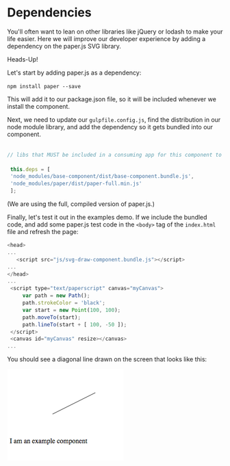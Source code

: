 # Dependencies

You'll often want to lean on other libraries like jQuery or lodash to make your life easier.  Here we will improve our developer experience by adding a dependency on the paper.js SVG library.

<div class="heads-up">Heads-Up!</div>

Let's start by adding paper.js as a dependency:

`npm install paper --save`

This will add it to our package.json file, so it will be included whenever we install the component.

Next, we need to update our `gulpfile.config.js`, find the distribution in our node module library, and add the dependency so it gets bundled into our component.

```js

// libs that MUST be included in a consuming app for this component to work

 this.deps = [
 'node_modules/base-component/dist/base-component.bundle.js',
 'node_modules/paper/dist/paper-full.min.js'
 ];

```

\(We are using the full, compiled version of paper.js.\)

Finally, let's test it out in the examples demo.  If we include the bundled code, and add some paper.js test code in the `<body>` tag of the `index.html` file and refresh the page:

```js
<head>
...
   <script src="js/svg-draw-component.bundle.js"></script>
...
</head>
...
 <script type="text/paperscript" canvas="myCanvas">
     var path = new Path();
     path.strokeColor = 'black';
     var start = new Point(100, 100);
     path.moveTo(start);
     path.lineTo(start + [ 100, -50 ]);
 </script> 
 <canvas id="myCanvas" resize></canvas>
...
```

You should see a diagonal line drawn on the screen that looks like this:

![](/assets/paperjs-example.png)


